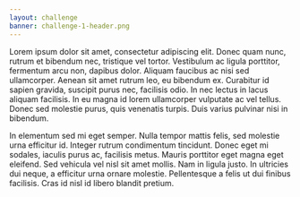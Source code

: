 ```yaml
---
layout: challenge
banner: challenge-1-header.png
---
```


Lorem ipsum dolor sit amet, consectetur adipiscing elit. Donec quam nunc, rutrum et bibendum nec, tristique vel tortor. Vestibulum ac ligula porttitor, fermentum arcu non, dapibus dolor. Aliquam faucibus ac nisi sed ullamcorper. Aenean sit amet rutrum leo, eu bibendum ex. Curabitur id sapien gravida, suscipit purus nec, facilisis odio. In nec lectus in lacus aliquam facilisis. In eu magna id lorem ullamcorper vulputate ac vel tellus. Donec sed molestie purus, quis venenatis turpis. Duis varius pulvinar nisi in bibendum.

In elementum sed mi eget semper. Nulla tempor mattis felis, sed molestie urna efficitur id. Integer rutrum condimentum tincidunt. Donec eget mi sodales, iaculis purus ac, facilisis metus. Mauris porttitor eget magna eget eleifend. Sed vehicula vel nisl sit amet mollis. Nam in ligula justo. In ultricies dui neque, a efficitur urna ornare molestie. Pellentesque a felis ut dui finibus facilisis. Cras id nisl id libero blandit pretium.
